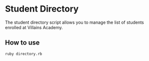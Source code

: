 # Student Directory #   

The student directory script allows you to manage the list of students enrolled at Villains Academy.  

## How to use ##  

```shell  
ruby directory.rb  
```  
